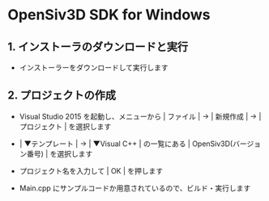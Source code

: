 <h1>OpenSiv3D SDK for Windows</h1>

## 1. インストーラのダウンロードと実行 ##
- インストーラーをダウンロードして実行します

## 2. プロジェクトの作成
- Visual Studio 2015 を起動し、メニューから | ファイル | → | 新規作成 | → | プロジェクト | を選択します

- | ▼テンプレート | → | ▼Visual C++ | の一覧にある | OpenSiv3D(バージョン番号) | を選択します

-  プロジェクト名を入力して | OK | を押します

- Main.cpp にサンプルコードか用意されているので、ビルド・実行します
